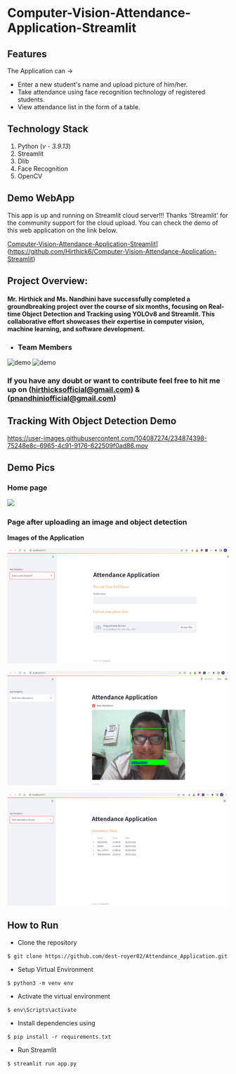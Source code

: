 # Computer-Vision-Attendance-Application-Streamlit</br>
## Features
The Application can ->
* Enter a new student's name and upload picture of him/her.
* Take attendance using face recognition technology of registered students.
* View attendance list in the form of a table. </br>
## Technology Stack
1. Python (*v - 3.9.13*)
2. Streamlit
3. Dlib
4. Face Recognition
5. OpenCV </br>
## Demo WebApp

This app is up and running on Streamlit cloud server!!! Thanks 'Streamlit' for the community support for the cloud upload. You can check the demo of this web application on the link below.

[Computer-Vision-Attendance-Application-Streamlit](https://github.com/Hirthick6/Computer-Vision-Attendance-Application-Streamlit)](https://github.com/Hirthick6/Computer-Vision-Attendance-Application-Streamlit)

## Project Overview:

#### Mr. Hirthick and Ms. Nandhini have successfully completed a groundbreaking project over the course of six months, focusing on Real-time Object Detection and Tracking using YOLOv8 and Streamlit. This collaborative effort showcases their expertise in computer vision, machine learning, and software development.

- ### Team Members
![demo](https://media.giphy.com/media/v1.Y2lkPTc5MGI3NjExMnBuZXZ0aGhqNTFtd3Q0MnBrbXUwcjBjNjI4M3JqcTFkaGw4eXdoeSZlcD12MV9pbnRlcm5hbF9naWZfYnlfaWQmY3Q9Zw/wXFdM9bohG4bqK2qOT/giphy.gif
)
![demo](https://media.giphy.com/media/v1.Y2lkPTc5MGI3NjExem4zOGJrdml6Y2J6bXBkeGk1MzdnN2ljeHA2NGM3OTFnOTF5ajFxdiZlcD12MV9pbnRlcm5hbF9naWZfYnlfaWQmY3Q9Zw/aYKfK57T7t8Ndraf66/giphy.gif)
###  If you have any doubt or want to contribute feel free to hit me up on (hirthicksofficial@gmail.com) & (pnandhiniofficial@gmail.com)
                                                                           
## Tracking With Object Detection Demo

<https://user-images.githubusercontent.com/104087274/234874398-75248e8c-6965-4c91-9176-622509f0ad86.mov>

## Demo Pics

### Home page

<img src="https://github.com/Hirthick6/YOLOv8-Object-Detection-and-Tracking-streamlit-/blob/main/assets/pic1.png" >

### Page after uploading an image and object detection

**Images of the Application**</br>

![Entry Page](https://github.com/dest-royer02/Attendance_Application/blob/main/Extras_for_Readme_File/2.png)
</br>

![Mark Attendance Page](https://github.com/dest-royer02/Attendance_Application/blob/main/Extras_for_Readme_File/3.png)
</br>

![View Attendance Page](https://github.com/dest-royer02/Attendance_Application/blob/main/Extras_for_Readme_File/4.png)

## How to Run
* Clone the repository

```
$ git clone https://github.com/dest-royer02/Attendance_Application.git
```
* Setup Virtual Environment

```
$ python3 -m venv env
```
* Activate the virtual environment

```
$ env\Scripts\activate
```
* Install dependencies using

```
$ pip install -r requirements.txt
```
* Run Streamlit

```
$ streamlit run app.py
```
</br>




